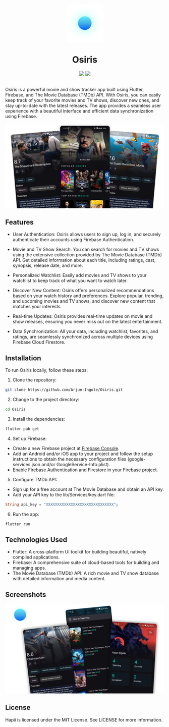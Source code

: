 <div align = "center">
<div style="border-radius: 10%; overflow: hidden; width: 120px; height: 120px;">
  <img src="assets/launcher_icon/foreground.png" alt="Osiris">
</div>
<h1 align ="center"><b>Osiris</b></h1>
</div>

<div align = "center"> 
<img src ="https://img.shields.io/badge/Flutter-02569B?style=for-the-badge&logo=flutter&logoColor=white"> </img>
<img src ="https://img.shields.io/badge/firebase-ffca28?style=for-the-badge&logo=firebase&logoColor=black"> </img>
</div>
<br>

Osiris is a powerful movie and show tracker app built using Flutter, Firebase, and The Movie Database (TMDb) API. With Osiris, you can easily keep track of your favorite movies and TV shows, discover new ones, and stay up-to-date with the latest releases. The app provides a seamless user experience with a beautiful interface and efficient data synchronization using Firebase.

![Osiris](screenshots/screenshot-main.png)

## Features

- User Authentication: Osiris allows users to sign up, log in, and securely authenticate their accounts using Firebase Authentication.

- Movie and TV Show Search: You can search for movies and TV shows using the extensive collection provided by The Movie Database (TMDb) API. Get detailed information about each title, including ratings, cast, synopsis, release date, and more.

- Personalized Watchlist: Easily add movies and TV shows to your watchlist to keep track of what you want to watch later.

- Discover New Content: Osiris offers personalized recommendations based on your watch history and preferences. Explore popular, trending, and upcoming movies and TV shows, and discover new content that matches your interests.

- Real-time Updates: Osiris provides real-time updates on movie and show releases, ensuring you never miss out on the latest entertainment.

- Data Synchronization: All your data, including watchlist, favorites, and ratings, are seamlessly synchronized across multiple devices using Firebase Cloud Firestore.

## Installation

To run Osiris locally, follow these steps:

1. Clone the repository:
```bash
git clone https://github.com/Arjun-Ingole/Osiris.git
```

2. Change to the project directory:
```bash
cd Osiris
```
3. Install the dependencies:
```bash
flutter pub get
```
4. Set up Firebase:

- Create a new Firebase project at [Firebase Console](https://console.firebase.google.com/).
- Add an Android and/or iOS app to your project and follow the setup instructions to obtain the necessary configuration files (google-services.json and/or GoogleService-Info.plist).
- Enable Firebase Authentication and Firestore in your Firebase project.

5. Configure TMDb API:
- Sign up for a free account at The Movie Database and obtain an API key.
- Add your API key to the lib/Services/key.dart file:
```dart
String api_key = "XXXXXXXXXXXXXXXXXXXXXXXXXXXXXX";
```

6. Run the app:
```bash
flutter run
```

## Technologies Used

- Flutter: A cross-platform UI toolkit for building beautiful, natively compiled applications.
- Firebase: A comprehensive suite of cloud-based tools for building and managing apps.
- The Movie Database (TMDb) API: A rich movie and TV show database with detailed information and media content.


## Screenshots
![Osiris](screenshots/screentshot-secondary.png)

## License

Hapii is licensed under the MIT License. See LICENSE for more information.